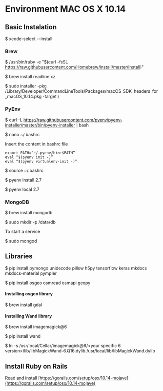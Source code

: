# Environment MAC OS X 10.14


## Basic Instalation 

$ xcode-select --install

### Brew

$ /usr/bin/ruby -e "$(curl -fsSL https://raw.githubusercontent.com/Homebrew/install/master/install)"

$ brew install readline xz

$ sudo installer -pkg /Library/Developer/CommandLineTools/Packages/macOS_SDK_headers_for_macOS_10.14.pkg -target /


### PyEnv

$ curl -L https://raw.githubusercontent.com/pyenv/pyenv-installer/master/bin/pyenv-installer | bash
    
$ nano ~/.bashrc
    
Insert the content in bashrc file
    
    export PATH=”~/.pyenv/bin:$PATH”
    eval “$(pyenv init -)”
    eval “$(pyenv virtualenv-init -)”
    
$ source ~/.bashrc
    
$ pyenv install 2.7

$ pyenv local 2.7


### MongoDB

$ brew install mongodb

$ sudo mkdir -p /data/db

To start a service 

$ sudo mongod

## Libraries 

$ pip install pymongo unidecode pillow h5py tensorflow keras mkdocs mkdocs-material pympler

$ pip install osgeo osmread osmapi geopy

#### Installing osgeo library

$ brew install gdal

#### Installing Wand library

$ brew install imagemagick@6

$ pip install wand

$ ln -s /usr/local/Cellar/imagemagick@6/<your specific 6 version>/lib/libMagickWand-6.Q16.dylib /usr/local/lib/libMagickWand.dylib



## Install Ruby on Rails

Read and install [https://gorails.com/setup/osx/10.14-mojave](https://gorails.com/setup/osx/10.14-mojave)